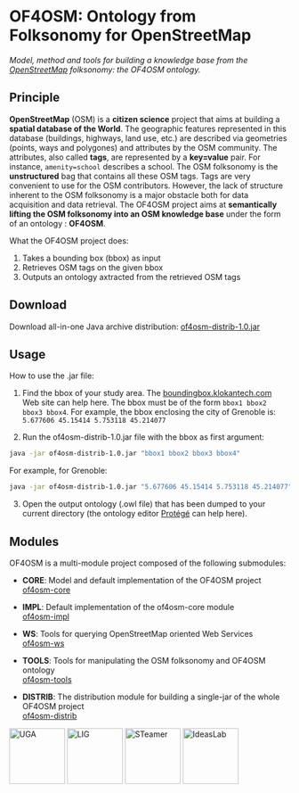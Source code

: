 # OF4OSM: Ontology from Folksonomy for OpenStreetMap

*Model, method and tools for building a knowledge base from the [OpenStreetMap] folksonomy: the OF4OSM ontology.*

## Principle

**OpenStreetMap** (OSM) is a **citizen science** project that aims at building a **spatial database of the World**. The geographic features represented in this database (buildings, highways, land use, etc.) are described via geometries (points, ways and polygones) and attributes by the OSM community. The attributes, also called **tags**, are represented by a **key=value** pair. For instance, `amenity=school` describes a school. The OSM folksonomy is the **unstructured** bag that contains all these OSM tags. Tags are very convenient to use for the OSM contributors. However, the lack of structure inherent to the OSM folksonomy is a major obstacle both for data acquisition and data retrieval. The OF4OSM project aims at **semantically lifting the OSM folksonomy into an OSM knowledge base** under the form of an ontology : **OF4OSM**.

What the OF4OSM project does:
1. Takes a bounding box (bbox) as input
2. Retrieves OSM tags on the given bbox
3. Outputs an ontology axtracted from the retrieved OSM tags

## Download

Download all-in-one Java archive distribution: [of4osm-distrib-1.0.jar]

## Usage

How to use the .jar file:

1. Find the bbox of your study area. The [boundingbox.klokantech.com] Web site can help here. The bbox must be of the form `bbox1 bbox2 bbox3 bbox4`. For example, the bbox enclosing the city of Grenoble is: `5.677606 45.15414 5.753118 45.214077`

2. Run the of4osm-distrib-1.0.jar file with the bbox as first argument:   
```bash
java -jar of4osm-distrib-1.0.jar "bbox1 bbox2 bbox3 bbox4"
```   
For example, for Grenoble:   
```bash
java -jar of4osm-distrib-1.0.jar "5.677606 45.15414 5.753118 45.214077"
```

3. Open the output ontology (.owl file) that has been  dumped to your current directory (the ontology editor [Protégé] can help here).

## Modules

OF4OSM is a multi-module project composed of the following submodules:

* **CORE**: Model and default implementation of the OF4OSM project   
[of4osm-core]

* **IMPL**: Default implementation of the of4osm-core module   
[of4osm-impl]

* **WS**: Tools for querying OpenStreetMap oriented Web Services   
[of4osm-ws]

* **TOOLS**: Tools for manipulating the OSM folksonomy and OF4OSM ontology   
[of4osm-tools]

* **DISTRIB**: The distribution module for building a single-jar of the whole OF4OSM project   
[of4osm-distrib]

<a href="http://www.univ-grenoble-alpes.fr/"><img src="http://membres-lig.imag.fr/hombiat/img/uga-on.png" alt="UGA" height="100" /></a>
<a href="https://www.liglab.fr/"><img src="http://membres-lig.imag.fr/hombiat/img/lig-on.png" alt="LIG" height="100" /></a>
<a href="http://steamer.imag.fr/"><img src="http://membres-lig.imag.fr/hombiat/img/steamer-on.png" alt="STeamer" height="100" /></a>
<a href="http://www.ideas-laboratory.com/"><img src="http://membres-lig.imag.fr/hombiat/img/mil-on.png" alt="IdeasLab" height="100" /></a>

[OpenStreetMap]:https://www.openstreetmap.org/
[of4osm-parent]:https://github.com/anthonyhombiat/OF4OSM
[of4osm-core]:https://github.com/anthonyhombiat/OF4OSM/tree/master/core
[of4osm-distrib]:https://github.com/anthonyhombiat/OF4OSM/tree/master/distrib
[of4osm-impl]:https://github.com/anthonyhombiat/OF4OSM/tree/master/impl
[of4osm-tools]:https://github.com/anthonyhombiat/OF4OSM/tree/master/tools
[of4osm-ws]:https://github.com/anthonyhombiat/OF4OSM/tree/master/ws
[boundingbox.klokantech.com]:http://boundingbox.klokantech.com/
[Protégé]:http://protege.stanford.edu/
[of4osm-distrib-1.0.jar]:http://github.com/anthonyhombiat/OF4OSM/raw/master/distrib/target/of4osm-distrib-1.0.jar
